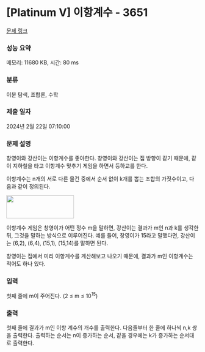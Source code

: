 # [Platinum V] 이항계수 - 3651 

[문제 링크](https://www.acmicpc.net/problem/3651) 

### 성능 요약

메모리: 11680 KB, 시간: 80 ms

### 분류

이분 탐색, 조합론, 수학

### 제출 일자

2024년 2월 22일 07:10:00

### 문제 설명

<p>창영이와 강산이는 이항계수를 좋아한다. 창영이와 강산이는 집 방향이 같기 때문에, 같이 지하철을 타고 이항계수 맞추기 게임을 하면서 등하교를 한다.</p>



<p>이항계수는 n개의 서로 다른 물건 중에서 순서 없이 k개를 뽑는 조합의 가짓수이고, 다음과 같이 정의된다.</p>



<p><img alt="" src="https://www.acmicpc.net/upload/images/daum_equation_1358305217093.png" style="height:60px; width:177px"></p>



<p>이항계수 게임은 창영이가 어떤 정수 m을 말하면, 강산이는 결과가 m인 n과 k를 생각한 뒤, 그것을 말하는 방식으로 이루어진다. 예를 들어, 창영이가 15라고 말했다면, 강산이는 (6,2), (6,4), (15,1), (15,14)를 말하면 된다.</p>



<p>창영이는 집에서 미리 이항계수를 계산해보고 나오기 때문에, 결과가 m인 이항계수는 적어도 하나 있다.</p>

### 입력 

 <p>첫째 줄에 m이 주어진다. (2 ≤ m ≤ 10<sup>15</sup>)</p>

### 출력 

 <p>첫째 줄에 결과가 m인 이항 계수의 개수를 출력한다. 다음줄부터 한 줄에 하나씩 n,k 쌍을 출력한다. 출력하는 순서는 n이 증가하는 순서, 같을 경우에는 k가 증가하는 순서대로 출력한다. </p>

